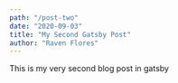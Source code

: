```yaml
---
path: "/post-two"
date: "2020-09-03"
title: "My Second Gatsby Post"
author: "Raven Flores"
---
```


This is my very second blog post in gatsby